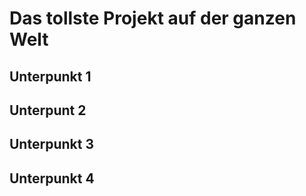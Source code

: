 # Das tollste Projekt auf der ganzen Welt
## Unterpunkt 1
## Unterpunt 2
## Unterpunkt 3
## Unterpunkt 4
